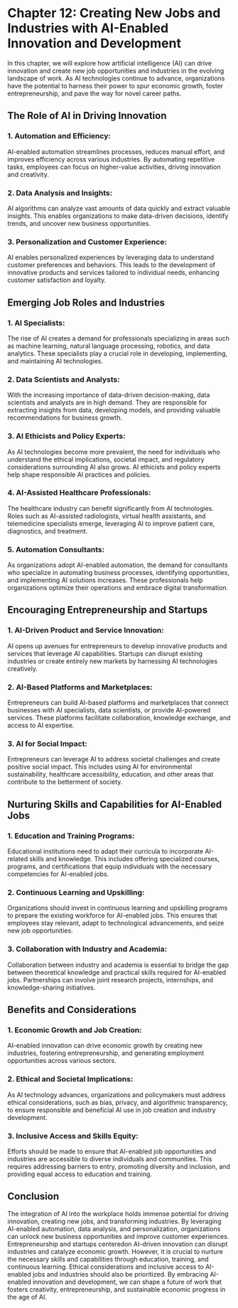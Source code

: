 Chapter 12: Creating New Jobs and Industries with AI-Enabled Innovation and Development
=======================================================================================

In this chapter, we will explore how artificial intelligence (AI) can drive innovation and create new job opportunities and industries in the evolving landscape of work. As AI technologies continue to advance, organizations have the potential to harness their power to spur economic growth, foster entrepreneurship, and pave the way for novel career paths.

The Role of AI in Driving Innovation
------------------------------------

### 1. Automation and Efficiency:

AI-enabled automation streamlines processes, reduces manual effort, and improves efficiency across various industries. By automating repetitive tasks, employees can focus on higher-value activities, driving innovation and creativity.

### 2. Data Analysis and Insights:

AI algorithms can analyze vast amounts of data quickly and extract valuable insights. This enables organizations to make data-driven decisions, identify trends, and uncover new business opportunities.

### 3. Personalization and Customer Experience:

AI enables personalized experiences by leveraging data to understand customer preferences and behaviors. This leads to the development of innovative products and services tailored to individual needs, enhancing customer satisfaction and loyalty.

Emerging Job Roles and Industries
---------------------------------

### 1. AI Specialists:

The rise of AI creates a demand for professionals specializing in areas such as machine learning, natural language processing, robotics, and data analytics. These specialists play a crucial role in developing, implementing, and maintaining AI technologies.

### 2. Data Scientists and Analysts:

With the increasing importance of data-driven decision-making, data scientists and analysts are in high demand. They are responsible for extracting insights from data, developing models, and providing valuable recommendations for business growth.

### 3. AI Ethicists and Policy Experts:

As AI technologies become more prevalent, the need for individuals who understand the ethical implications, societal impact, and regulatory considerations surrounding AI also grows. AI ethicists and policy experts help shape responsible AI practices and policies.

### 4. AI-Assisted Healthcare Professionals:

The healthcare industry can benefit significantly from AI technologies. Roles such as AI-assisted radiologists, virtual health assistants, and telemedicine specialists emerge, leveraging AI to improve patient care, diagnostics, and treatment.

### 5. Automation Consultants:

As organizations adopt AI-enabled automation, the demand for consultants who specialize in automating business processes, identifying opportunities, and implementing AI solutions increases. These professionals help organizations optimize their operations and embrace digital transformation.

Encouraging Entrepreneurship and Startups
-----------------------------------------

### 1. AI-Driven Product and Service Innovation:

AI opens up avenues for entrepreneurs to develop innovative products and services that leverage AI capabilities. Startups can disrupt existing industries or create entirely new markets by harnessing AI technologies creatively.

### 2. AI-Based Platforms and Marketplaces:

Entrepreneurs can build AI-based platforms and marketplaces that connect businesses with AI specialists, data scientists, or provide AI-powered services. These platforms facilitate collaboration, knowledge exchange, and access to AI expertise.

### 3. AI for Social Impact:

Entrepreneurs can leverage AI to address societal challenges and create positive social impact. This includes using AI for environmental sustainability, healthcare accessibility, education, and other areas that contribute to the betterment of society.

Nurturing Skills and Capabilities for AI-Enabled Jobs
-----------------------------------------------------

### 1. Education and Training Programs:

Educational institutions need to adapt their curricula to incorporate AI-related skills and knowledge. This includes offering specialized courses, programs, and certifications that equip individuals with the necessary competencies for AI-enabled jobs.

### 2. Continuous Learning and Upskilling:

Organizations should invest in continuous learning and upskilling programs to prepare the existing workforce for AI-enabled jobs. This ensures that employees stay relevant, adapt to technological advancements, and seize new job opportunities.

### 3. Collaboration with Industry and Academia:

Collaboration between industry and academia is essential to bridge the gap between theoretical knowledge and practical skills required for AI-enabled jobs. Partnerships can involve joint research projects, internships, and knowledge-sharing initiatives.

Benefits and Considerations
---------------------------

### 1. Economic Growth and Job Creation:

AI-enabled innovation can drive economic growth by creating new industries, fostering entrepreneurship, and generating employment opportunities across various sectors.

### 2. Ethical and Societal Implications:

As AI technology advances, organizations and policymakers must address ethical considerations, such as bias, privacy, and algorithmic transparency, to ensure responsible and beneficial AI use in job creation and industry development.

### 3. Inclusive Access and Skills Equity:

Efforts should be made to ensure that AI-enabled job opportunities and industries are accessible to diverse individuals and communities. This requires addressing barriers to entry, promoting diversity and inclusion, and providing equal access to education and training.

Conclusion
----------

The integration of AI into the workplace holds immense potential for driving innovation, creating new jobs, and transforming industries. By leveraging AI-enabled automation, data analysis, and personalization, organizations can unlock new business opportunities and improve customer experiences. Entrepreneurship and startups centeredon AI-driven innovation can disrupt industries and catalyze economic growth. However, it is crucial to nurture the necessary skills and capabilities through education, training, and continuous learning. Ethical considerations and inclusive access to AI-enabled jobs and industries should also be prioritized. By embracing AI-enabled innovation and development, we can shape a future of work that fosters creativity, entrepreneurship, and sustainable economic progress in the age of AI.
